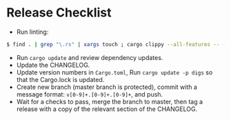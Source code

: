 # Release Checklist

- Run linting:

``` bash
$ find . | grep "\.rs" | xargs touch ; cargo clippy --all-features -- --deny warnings --deny clippy::pedantic --deny clippy::nursery
```

- Run `cargo update` and review dependency updates.
- Update the CHANGELOG.
- Update version numbers in `Cargo.toml`, Run `cargo update -p digs` so that the Cargo.lock is updated.
- Create new branch (master branch is protected), commit with a message format: `v[0-9]+.[0-9]+.[0-9]+`, and push.
- Wait for a checks to pass, merge the branch to master, then tag a release with a copy of the relevant section of the CHANGELOG.
